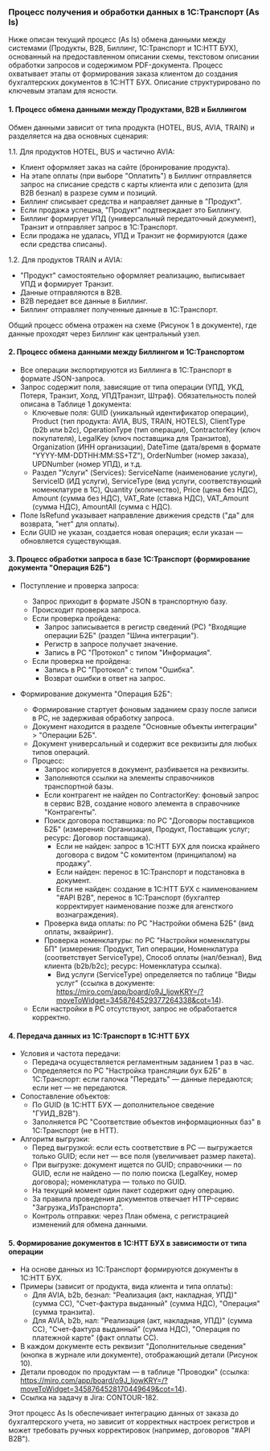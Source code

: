 ### Процесс получения и обработки данных в 1С:Транспорт (As Is)

Ниже описан текущий процесс (As Is) обмена данными между системами (Продукты, B2B, Биллинг, 1С:Транспорт и 1С:НТТ БУХ), основанный на предоставленном описании схемы, текстовом описании обработки запросов и содержимом PDF-документа. Процесс охватывает этапы от формирования заказа клиентом до создания бухгалтерских документов в 1С:НТТ БУХ. Описание структурировано по ключевым этапам для ясности.

#### 1. Процесс обмена данными между Продуктами, B2B и Биллингом
Обмен данными зависит от типа продукта (HOTEL, BUS, AVIA, TRAIN) и разделяется на два основных сценария:

1.1. Для продуктов HOTEL, BUS и частично AVIA:
   - Клиент оформляет заказ на сайте (бронирование продукта).
   - На этапе оплаты (при выборе "Оплатить") в Биллинг отправляется запрос на списание средств с карты клиента или с депозита (для B2B безнал) в разрезе сумм и позиций.
   - Биллинг списывает средства и направляет данные в "Продукт".
   - Если продажа успешна, "Продукт" подтверждает это Биллингу.
   - Биллинг формирует УПД (универсальный передаточный документ), Транзит и отправляет запрос в 1С:Транспорт.
   - Если продажа не удалась, УПД и Транзит не формируются (даже если средства списаны).

1.2. Для продуктов TRAIN и AVIA:
   - "Продукт" самостоятельно оформляет реализацию, выписывает УПД и формирует Транзит.
   - Данные отправляются в B2B.
   - B2B передает все данные в Биллинг.
   - Биллинг отправляет полученные данные в 1С:Транспорт.

Общий процесс обмена отражен на схеме (Рисунок 1 в документе), где данные проходят через Биллинг как центральный узел.

#### 2. Процесс обмена данными между Биллингом и 1С:Транспортом
- Все операции экспортируются из Биллинга в 1С:Транспорт в формате JSON-запроса.
- Запрос содержит поля, зависящие от типа операции (УПД, УКД, Потеря, Транзит, Холд, УПДТранзит, Штраф). Обязательность полей описана в Таблице 1 документа:
  - Ключевые поля: GUID (уникальный идентификатор операции), Product (тип продукта: AVIA, BUS, TRAIN, HOTELS), ClientType (b2b или b2c), OperationType (тип операции), ContractorKey (ключ покупателя), LegalKey (ключ поставщика для Транзитов), Organization (ИНН организации), DateTime (дата/время в формате "YYYY-MM-DDTHH:MM:SS+TZ"), OrderNumber (номер заказа), UPDNumber (номер УПД), и т.д.
  - Раздел "Услуги" (Services): ServiceName (наименование услуги), ServiceID (ИД услуги), ServiceType (вид услуги, соответствующий номенклатуре в 1С), Quantity (количество), Price (цена без НДС), Amount (сумма без НДС), VAT_Rate (ставка НДС), VAT_Amount (сумма НДС), AmountAll (сумма с НДС).
- Поле IsRefund указывает направление движения средств ("да" для возврата, "нет" для оплаты).
- Если GUID не указан, создается новая операция; если указан — обновляется существующая.

#### 3. Процесс обработки запроса в базе 1С:Транспорт (формирование документа "Операция Б2Б")
- Поступление и проверка запроса:
  - Запрос приходит в формате JSON в транспортную базу.
  - Происходит проверка запроса.
  - Если проверка пройдена:
    - Запрос записывается в регистр сведений (РС) "Входящие операции Б2Б" (раздел "Шина интеграции").
    - Регистр в запросе получает значение.
    - Запись в РС "Протокол" с типом "Информация".
  - Если проверка не пройдена:
    - Запись в РС "Протокол" с типом "Ошибка".
    - Возврат ошибки в ответ на запрос.

- Формирование документа "Операция Б2Б":
  - Формирование стартует фоновым заданием сразу после записи в РС, не задерживая обработку запроса.
  - Документ находится в разделе "Основные объекты интеграции" > "Операции Б2Б".
  - Документ универсальный и содержит все реквизиты для любых типов операций.
  - Процесс:
    - Запрос копируется в документ, разбивается на реквизиты.
    - Заполняются ссылки на элементы справочников транспортной базы.
    - Если контрагент не найден по ContractorKey: фоновый запрос в сервис B2B, создание нового элемента в справочнике "Контрагенты".
    - Поиск договора поставщика: по РС "Договоры поставщиков Б2Б" (измерения: Организация, Продукт, Поставщик услуг; ресурс: Договор поставщика).
      - Если не найден: запрос в 1С:НТТ БУХ для поиска крайнего договора с видом "С комитентом (принципалом) на продажу".
      - Если найден: перенос в 1С:Транспорт и подстановка в документ.
      - Если не найден: создание в 1С:НТТ БУХ с наименованием "#API B2B", перенос в 1С:Транспорт (бухгалтер корректирует наименование позже для агенсткого вознаграждения).
    - Проверка вида оплаты: по РС "Настройки обмена Б2Б" (вид оплаты, эквайринг).
    - Проверка номенклатуры: по РС "Настройки номенклатуры БП" (измерения: Продукт, Тип операции, Номенклатура (соответствует ServiceType), Способ оплаты (нал/безнал), Вид клиента (b2b/b2c); ресурс: Номенклатура ссылка).
      - Вид услуги (ServiceType) определяется по таблице "Виды услуг" (ссылка в документе: https://miro.com/app/board/o9J_ljowKRY=/?moveToWidget=3458764529377264338&cot=14).
  - Если настройки в РС отсутствуют, запрос не обработается корректно.

#### 4. Передача данных из 1С:Транспорт в 1С:НТТ БУХ
- Условия и частота передачи:
  - Передача осуществляется регламентным заданием 1 раз в час.
  - Определяется по РС "Настройка трансляции бух Б2Б" в 1С:Транспорт: если галочка "Передать" — данные передаются; если нет — не передаются.
- Сопоставление объектов:
  - По GUID (в 1С:НТТ БУХ — дополнительное сведение "ГУИД_B2B").
  - Заполняется РС "Соответствие объектов информационных баз" в 1С:Транспорт (не в НТТ).
- Алгоритм выгрузки:
  - Перед выгрузкой: если есть соответствие в РС — выгружается только GUID; если нет — все поля (увеличивает размер пакета).
  - При выгрузке: документ ищется по GUID; справочники — по GUID, если не найдено — по полю поиска (LegalKey, номер договора); номенклатура — только по GUID.
  - На текущий момент один пакет содержит одну операцию.
  - За правила проведения документов отвечает HTTP-сервис "Загрузка_ИзТранспорта".
  - Контроль отправки: через План обмена, с регистрацией изменений для обмена данными.

#### 5. Формирование документов в 1С:НТТ БУХ в зависимости от типа операции
- На основе данных из 1С:Транспорт формируются документы в 1С:НТТ БУХ.
- Примеры (зависит от продукта, вида клиента и типа оплаты):
  - Для AVIA, b2b, безнал: "Реализация (акт, накладная, УПД)" (сумма СС), "Счет-фактура выданный" (сумма НДС), "Операция" (сумма транзита).
  - Для AVIA, b2b, нал: "Реализация (акт, накладная, УПД)" (сумма СС), "Счет-фактура выданный" (сумма НДС), "Операция по платежной карте" (факт оплаты СС).
- В каждом документе есть реквизит "Дополнительные сведения" (кнопка в журнале или документе), отображающий детали (Рисунок 10).
- Детали проводок по продуктам — в таблице "Проводки" (ссылка: https://miro.com/app/board/o9J_ljowKRY=/?moveToWidget=3458764528170449649&cot=14).
- Ссылка на задачу в Jira: CONTOUR-182.

Этот процесс As Is обеспечивает интеграцию данных от заказа до бухгалтерского учета, но зависит от корректных настроек регистров и может требовать ручных корректировок (например, договоров "#API B2B").
